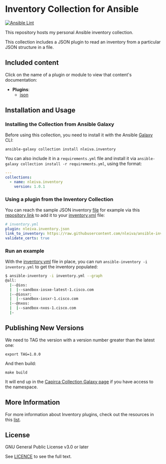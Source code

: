 # Inventory Collection for Ansible

[![Ansible Lint](https://github.com/nleiva/inventory/actions/workflows/ansible-lint.yml/badge.svg)](https://github.com/nleiva/inventory/actions/workflows/ansible-lint.yml)

This repository hosts my personal Ansible inventory collection.

This collection includes a JSON plugin to read an inventory from a particular JSON structure in a file.

## Included content

Click on the name of a plugin or module to view that content's documentation:

  - **Plugins**:
    - [json](docs/json.md)

## Installation and Usage

### Installing the Collection from Ansible Galaxy

Before using this collection, you need to install it with the Ansible [Galaxy](https://galaxy.ansible.com/nleiva/inventory) CLI:

    ansible-galaxy collection install nleiva.inventory

You can also include it in a `requirements.yml` file and install it via `ansible-galaxy collection install -r requirements.yml`, using the format:

```yaml
---
collections:
  - name: nleiva.inventory
    version: 1.0.1
```

### Using a plugin from the Inventory Collection

You can reach the sample JSON inventory [file](hosts.json) for example via this [repository link](https://raw.githubusercontent.com/nleiva/ansible-inventory-plugin/main/hosts.json) to add it to your [inventory.yml](inventory.yml) file:

```yml
# inventory.yml
plugin: nleiva.inventory.json
link_to_inventory: https://raw.githubusercontent.com/nleiva/ansible-inventory-plugin/main/hosts.json
validate_certs: true
```

### Run an example

With the [inventory.yml](inventory.yml) file in place, you can run `ansible-inventory -i inventory.yml` to get the inventory populated:

```bash
$ ansible-inventory -i inventory.yml --graph
@all:
  |--@ios:
  |  |--sandbox-iosxe-latest-1.cisco.com
  |--@iosxr:
  |  |--sandbox-iosxr-1.cisco.com
  |--@nxos:
  |  |--sandbox-nxos-1.cisco.com
  |-

```

## Publishing New Versions

We need to TAG the version with a version number greater than the latest one:

```
export TAG=1.0.0
```

And then build:

```
make build
```

It will end up in the [Capirca Collection Galaxy page](https://galaxy.ansible.com/nleiva/inventory) if you have access to the namespace.

## More Information

For more information about Inventory plugins, check out the resources in this [list](https://github.com/nleiva/ansible-links#inventory-plugins).


## License

GNU General Public License v3.0 or later

See [LICENCE](LICENSE) to see the full text.